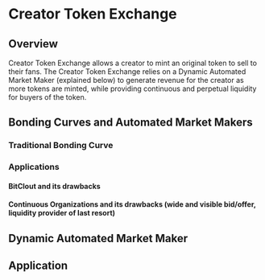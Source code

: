 # Creator Token Exchange

## Overview

Creator Token Exchange allows a creator to mint an original token to sell to their fans. The Creator Token Exchange relies on a Dynamic Automated Market Maker (explained below) to generate revenue for the creator as more tokens are minted, while providing continuous and perpetual liquidity for buyers of the token.

## Bonding Curves and Automated Market Makers

### Traditional Bonding Curve

### Applications

#### BitClout and its drawbacks

#### Continuous Organizations and its drawbacks (wide and visible bid/offer, liquidity provider of last resort)

## Dynamic Automated Market Maker

## Application

